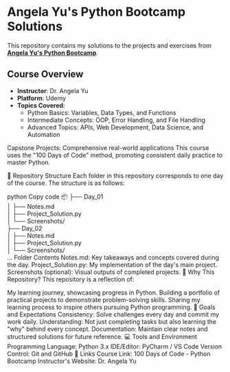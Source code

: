 # **Angela Yu's Python Bootcamp Solutions**

This repository contains my solutions to the projects and exercises from **[Angela Yu's Python Bootcamp](https://www.udemy.com/course/100-days-of-code/)**.

## **Course Overview**
- **Instructor**: Dr. Angela Yu  
- **Platform**: Udemy  
- **Topics Covered**:  
    - Python Basics: Variables, Data Types, and Functions  
    - Intermediate Concepts: OOP, Error Handling, and File Handling  
    - Advanced Topics: APIs, Web Development, Data Science, and Automation

Capstone Projects: Comprehensive real-world applications
This course uses the "100 Days of Code" method, promoting consistent daily practice to master Python.

📂 Repository Structure
Each folder in this repository corresponds to one day of the course. The structure is as follows:

python
Copy code
📦
├── Day_01  
│   ├── Notes.md  
│   ├── Project_Solution.py  
│   └── Screenshots/  
├── Day_02  
│   ├── Notes.md  
│   ├── Project_Solution.py  
│   └── Screenshots/  
...
Folder Contents
Notes.md: Key takeaways and concepts covered during the day.
Project_Solution.py: My implementation of the day's main project.
Screenshots (optional): Visual outputs of completed projects.
🚀 Why This Repository?
This repository is a reflection of:

My learning journey, showcasing progress in Python.
Building a portfolio of practical projects to demonstrate problem-solving skills.
Sharing my learning process to inspire others pursuing Python programming.
🎯 Goals and Expectations
Consistency: Solve challenges every day and commit my work daily.
Understanding: Not just completing tasks but also learning the "why" behind every concept.
Documentation: Maintain clear notes and structured solutions for future reference.
💻 Tools and Environment
Programming Language: Python 3.x
IDE/Editor: PyCharm / VS Code
Version Control: Git and GitHub
🔗 Links
Course Link: 100 Days of Code - Python Bootcamp
Instructor's Website: Dr. Angela Yu
